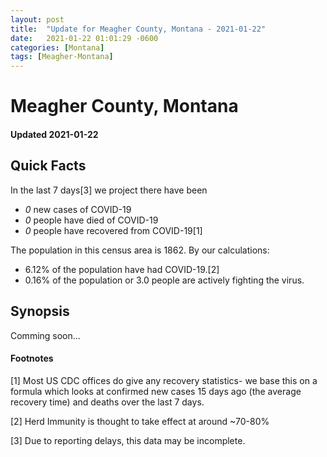```yaml
---
layout: post
title:  "Update for Meagher County, Montana - 2021-01-22"
date:   2021-01-22 01:01:29 -0600
categories: [Montana]
tags: [Meagher-Montana]
---
```


# Meagher County, Montana
#### Updated 2021-01-22

## Quick Facts

In the last 7 days[3] we project there have been
- *0* new cases of COVID-19
- *0* people have died of COVID-19
- *0* people have recovered from COVID-19[1]

The population in this census area is 1862. By our calculations:
- 6.12% of the population have had COVID-19.[2]
- 0.16% of the population or 3.0 people are actively fighting the virus.

## Synopsis

Comming soon...


#### Footnotes

[1] Most US CDC offices do give any recovery statistics- we base this on a formula which looks at confirmed new cases
15 days ago (the average recovery time) and deaths over the last 7 days.

[2] Herd Immunity is thought to take effect at around ~70-80%

[3] Due to reporting delays, this data may be incomplete.
 
    